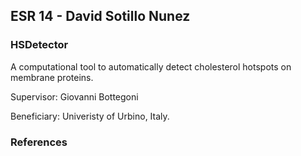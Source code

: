 ## ESR 14 - David Sotillo Nunez
### HSDetector 
A computational tool to automatically detect cholesterol hotspots on membrane proteins.

Supervisor: Giovanni Bottegoni

Beneficiary: Univeristy of Urbino, Italy.  

### References
